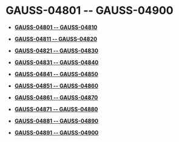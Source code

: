 # GAUSS-04801 -- GAUSS-04900<a name="EN-US_TOPIC_0302072967"></a>

-   **[GAUSS-04801 -- GAUSS-04810](gauss-04801----gauss-04810.md)**  

-   **[GAUSS-04811 -- GAUSS-04820](gauss-04811----gauss-04820.md)**  

-   **[GAUSS-04821 -- GAUSS-04830](gauss-04821----gauss-04830.md)**  

-   **[GAUSS-04831 -- GAUSS-04840](gauss-04831----gauss-04840.md)**  

-   **[GAUSS-04841 -- GAUSS-04850](gauss-04841----gauss-04850.md)**  

-   **[GAUSS-04851 -- GAUSS-04860](gauss-04851----gauss-04860.md)**  

-   **[GAUSS-04861 -- GAUSS-04870](gauss-04861----gauss-04870.md)**  

-   **[GAUSS-04871 -- GAUSS-04880](gauss-04871----gauss-04880.md)**  

-   **[GAUSS-04881 -- GAUSS-04890](gauss-04881----gauss-04890.md)**  

-   **[GAUSS-04891 -- GAUSS-04900](gauss-04891----gauss-04900.md)**  


